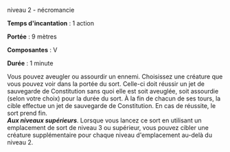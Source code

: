 niveau 2 - nécromancie

**Temps d'incantation** : 1 action

**Portée** : 9 mètres

**Composantes** : V

**Durée** : 1 minute

Vous pouvez aveugler ou assourdir un ennemi. Choisissez une créature que vous pouvez voir dans la portée du sort. Celle-ci doit réussir un jet de sauvegarde de Constitution sans quoi elle est soit aveuglée, soit assourdie (selon votre choix) pour la durée du sort. À la fin de chacun de ses tours, la cible effectue un jet de sauvegarde de Constitution. En cas de réussite, le sort prend fin.  
**_Aux niveaux supérieurs_**. Lorsque vous lancez ce sort en utilisant un emplacement de sort de niveau 3 ou supérieur, vous pouvez cibler une créature supplémentaire pour chaque niveau d'emplacement au-delà du niveau 2.